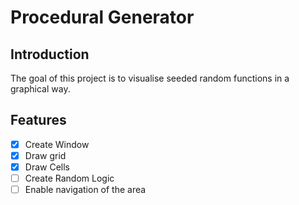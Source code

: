 # Procedural Generator

## Introduction

The goal of this project is to visualise seeded random functions in a graphical way.

## Features

* [X] Create Window
* [X] Draw grid
* [X] Draw Cells
* [ ] Create Random Logic
* [ ] Enable navigation of the area
